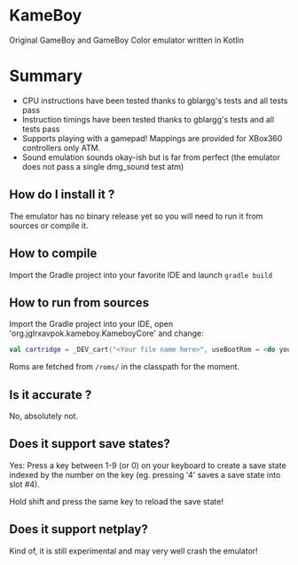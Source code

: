 KameBoy
=======

Original GameBoy and GameBoy Color emulator written in Kotlin

Summary
=======
* CPU instructions have been tested thanks to gblargg's tests and all tests pass
* Instruction timings have been tested thanks to gblargg's tests and all tests pass
* Supports playing with a gamepad! Mappings are provided for XBox360 controllers only ATM.
* Sound emulation sounds okay-ish but is far from perfect (the emulator does not pass a single dmg_sound test atm)

How do I install it ?
---------------------
The emulator has no binary release yet so you will need to run it from sources or compile it.

How to compile
--------------
Import the Gradle project into your favorite IDE and launch `gradle build`

How to run from sources
-----------------------
Import the Gradle project into your IDE, open 'org.jglrxavpok.kameboy.KameboyCore' and change:
```kotlin
val cartridge = _DEV_cart("<Your file name here>", useBootRom = <do you want to provide a bootrom?>)
```
Roms are fetched from `/roms/` in the classpath for the moment.

Is it accurate ?
----------------
No, absolutely not.

Does it support save states?
----------------------------
Yes: Press a key between 1-9 (or 0) on your keyboard to create a save state indexed by the number on the key (eg. pressing '4' saves a save state into slot #4).

Hold shift and press the same key to reload the save state!

Does it support netplay?
------------------------
Kind of, it is still experimental and may very well crash the emulator!


